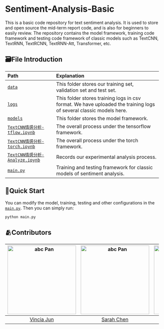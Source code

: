 # Sentiment-Analysis-Basic
This is a basic code repository for text sentiment analysis. It is used to store and open source the mid-term report code, and is also for beginners to easily review. The repository contains the model framework, training code framework and testing code framework of classic models such as TextCNN, TextRNN, TextRCNN, TextRNN-Att, Transformer, etc.


## 🗃️File Introduction

| Path  | Explanation |
:-  | :- | 
| [`data`](https://github.com/Vincia-Jun/Sentiment-Analysis-Basic/blob/main/data) | This folder stores our training set, validation set and test set. |
| [`logs`](https://github.com/Vincia-Jun/Sentiment-Analysis-Basic/blob/main/logs) | This folder stores training logs in csv format. We have uploaded the training logs of several classic models here. |
| [`models`](https://github.com/Vincia-Jun/Sentiment-Analysis-Basic/blob/main/models) | This folder stores the model framework. |
| [`TextCNN情感分析-tflow.ipynb`](https://github.com/Vincia-Jun/Sentiment-Analysis-Basic/blob/main/TextCNN情感分析-tflow.ipynb) | The overall process under the tensorflow framework. |
| [`TextCNN情感分析-torch.ipynb`](https://github.com/Vincia-Jun/Sentiment-Analysis-Basic/blob/main/TextCNN情感分析-tflow.ipynb) | The overall process under the torch framework. |
| [`TextCNN情感分析-Analyze.ipynb`](https://github.com/Vincia-Jun/Sentiment-Analysis-Basic/blob/main/TextCNN情感分析-Analyze.ipynb) | Records our experimental analysis process. |
| [`main.py`](https://github.com/Vincia-Jun/Sentiment-Analysis-Basic/blob/main/main.py) | Training and testing framework for classic models of sentiment analysis. |


## 🚩Quick Start
You can modify the model, training, testing and other configurations in the [`main.py`](https://github.com/Vincia-Jun/Sentiment-Analysis-Basic/blob/main/main.py). Then you can simply run:
```
python main.py
```

## 🫂Contributors

| <img src="https://avatars.githubusercontent.com/u/162890676?s=400&u=996644dc8728ca095c42e6a4e27aa2b2b034a24e&v=4" alt="abc Pan" width="224" height="224">  | <img src="https://avatars.githubusercontent.com/u/109817496?v=4" alt="abc Pan" width="224" height="224">  | <img src="https://avatars.githubusercontent.com/u/109836314?v=4" alt="abc Pan" width="224" height="224"> | 
|:-:|:-:|:-:|
| [Vincia Jun][Vincia-Jun-web]  | [Sarah Chen][SiyuChen-web] | [YliangWu][YliangWu-web]  |



[Vincia-Jun-web]: https://github.com/Vincia-Jun
[SiyuChen-web]: https://github.com/struggling-pussycat
[YliangWu-web]: https://github.com/YliangWu



